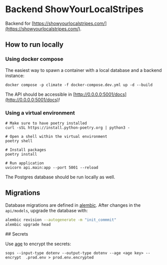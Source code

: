 # Backend ShowYourLocalStripes

Backend for [https://showyourlocalstripes.com/](https://showyourlocalstripes.com/).


## How to run locally


### Using docker compose

The easiest way to spawn a container with a local database and a backend instance:

```
docker compose -p climate -f docker-compose.dev.yml up -d --build 
```

The API should be accessible in [http://0.0.0.0:5001/docs](http://0.0.0.0:5001/docs)!

### Using a virtual environment

```
# Make sure to have poetry installed
curl -sSL https://install.python-poetry.org | python3 -

# Open a shell within the virtual environment
poetry shell

# Install packages
poetry install

# Run application
uvicorn api.main:app --port 5001 --reload
```

The Postgres database should be run locally as well.

## Migrations

Database migrations are defined in [alembic](https://alembic.sqlalchemy.org/en/latest/). 
After changes in the `api/models`, upgrade the database with:

```sh
alembic revision --autogenerate -m "init_commmit"
alembic upgrade head
```

## Secrets

Use [age](https://github.com/FiloSottile/age) to encrypt the secrets:

```
sops --input-type dotenv --output-type dotenv --age <age key> --encrypt  .prod.env > prod.env.encrypted
```
